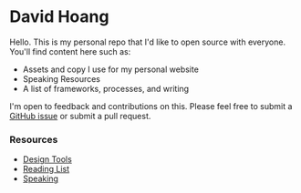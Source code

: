 # David Hoang
Hello. This is my personal repo that I'd like to open source with everyone. You'll find content here such as:
* Assets and copy I use for my personal website
* Speaking Resources
* A list of frameworks, processes, and writing

I'm open to feedback and contributions on this. Please feel free to submit a [GitHub issue](https://github.com/davidhoang/dh/issues) or submit a pull request.

### Resources
* [Design Tools](design-tools)
* [Reading List](resources/reading-list)
* [Speaking](speaking)
